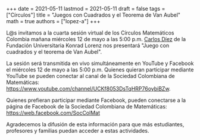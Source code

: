 +++
date      = 2021-05-11
lastmod   = 2021-05-11
draft     = false
tags      = ["Círculos"]
title     = "Juegos con Cuadrados y el Teorema de Van Aubel"
math      = true
authors   = ["lopez-a"]
+++

L@s invitamos a la cuarta sesión virtual de los Círculos Matemáticos Colombia mañana miércoles 12 de mayo a las 5:00 p.m. [Carlos Díez](https://docentes.konradlorenz.edu.co/2017/01/carlos-alberto-d%C3%ADez-fonnegra.html) de la Fundación Universitaria Konrad Lorenz nos presentará "Juego con cuadrados y el teorema de Van Aubel". 

La sesión será transmitida en vivo simultáneamente en YouTube y Facebook el miércoles 12 de mayo a las 5:00 p.m. Quienes quieran participar mediante YouTube se pueden conectar al canal de la Sociedad Colombiana de Matemáticas:   
https://www.youtube.com/channel/UCKf8053DsTqHRP76oybiBZw. 

Quienes prefieran participar mediante Facebook, pueden conectarse a la página de Facebook de la Sociedad Colombiana de Matemáticas: 
https://web.facebook.com/SocColMat

Agradecemos la difusión de esta información para que más estudiantes, profesores y familias puedan acceder a estas actividades.
